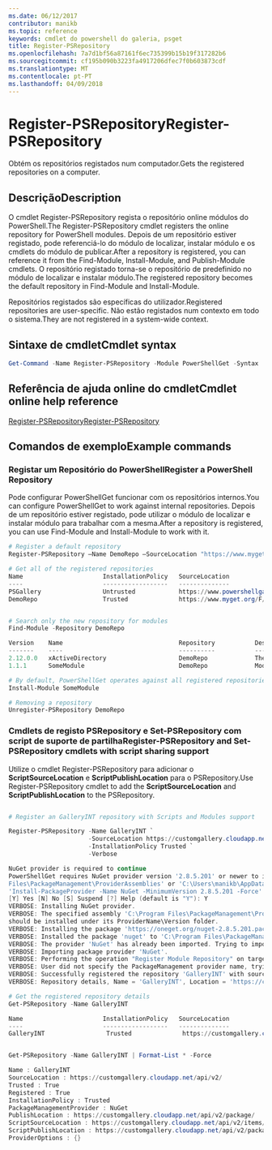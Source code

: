 ```yaml
---
ms.date: 06/12/2017
contributor: manikb
ms.topic: reference
keywords: cmdlet do powershell do galeria, psget
title: Register-PSRepository
ms.openlocfilehash: 7a7d1bf56a87161f6ec735399b15b19f317282b6
ms.sourcegitcommit: cf195b090b3223fa4917206dfec7f0b603873cdf
ms.translationtype: MT
ms.contentlocale: pt-PT
ms.lasthandoff: 04/09/2018
---
```

# <a name="register-psrepository"></a><span data-ttu-id="4f02a-103">Register-PSRepository</span><span class="sxs-lookup"><span data-stu-id="4f02a-103">Register-PSRepository</span></span>

<span data-ttu-id="4f02a-104">Obtém os repositórios registados num computador.</span><span class="sxs-lookup"><span data-stu-id="4f02a-104">Gets the registered repositories on a computer.</span></span>

## <a name="description"></a><span data-ttu-id="4f02a-105">Descrição</span><span class="sxs-lookup"><span data-stu-id="4f02a-105">Description</span></span>

<span data-ttu-id="4f02a-106">O cmdlet Register-PSRepository regista o repositório online módulos do PowerShell.</span><span class="sxs-lookup"><span data-stu-id="4f02a-106">The Register-PSRepository cmdlet registers the online repository for PowerShell modules.</span></span> <span data-ttu-id="4f02a-107">Depois de um repositório estiver registado, pode referenciá-lo do módulo de localizar, instalar módulo e os cmdlets do módulo de publicar.</span><span class="sxs-lookup"><span data-stu-id="4f02a-107">After a repository is registered, you can reference it from the Find-Module, Install-Module, and Publish-Module cmdlets.</span></span> <span data-ttu-id="4f02a-108">O repositório registado torna-se o repositório de predefinido no módulo de localizar e instalar módulo.</span><span class="sxs-lookup"><span data-stu-id="4f02a-108">The registered repository becomes the default repository in Find-Module and Install-Module.</span></span>

<span data-ttu-id="4f02a-109">Repositórios registados são específicas do utilizador.</span><span class="sxs-lookup"><span data-stu-id="4f02a-109">Registered repositories are user-specific.</span></span> <span data-ttu-id="4f02a-110">Não estão registados num contexto em todo o sistema.</span><span class="sxs-lookup"><span data-stu-id="4f02a-110">They are not registered in a system-wide context.</span></span>


## <a name="cmdlet-syntax"></a><span data-ttu-id="4f02a-111">Sintaxe de cmdlet</span><span class="sxs-lookup"><span data-stu-id="4f02a-111">Cmdlet syntax</span></span>

```powershell
Get-Command -Name Register-PSRepository -Module PowerShellGet -Syntax
```
## <a name="cmdlet-online-help-reference"></a><span data-ttu-id="4f02a-112">Referência de ajuda online do cmdlet</span><span class="sxs-lookup"><span data-stu-id="4f02a-112">Cmdlet online help reference</span></span>

[<span data-ttu-id="4f02a-113">Register-PSRepository</span><span class="sxs-lookup"><span data-stu-id="4f02a-113">Register-PSRepository</span></span>](http://go.microsoft.com/fwlink/?LinkID=517129)

## <a name="example-commands"></a><span data-ttu-id="4f02a-114">Comandos de exemplo</span><span class="sxs-lookup"><span data-stu-id="4f02a-114">Example commands</span></span>

### <a name="register-a-powershell-repository"></a><span data-ttu-id="4f02a-115">Registar um Repositório do PowerShell</span><span class="sxs-lookup"><span data-stu-id="4f02a-115">Register a PowerShell Repository</span></span>
<span data-ttu-id="4f02a-116">Pode configurar PowerShellGet funcionar com os repositórios internos.</span><span class="sxs-lookup"><span data-stu-id="4f02a-116">You can configure PowerShellGet to work against internal repositories.</span></span>
<span data-ttu-id="4f02a-117">Depois de um repositório estiver registado, pode utilizar o módulo de localizar e instalar módulo para trabalhar com a mesma.</span><span class="sxs-lookup"><span data-stu-id="4f02a-117">After a repository is registered, you can use Find-Module and Install-Module to work with it.</span></span>

```powershell
# Register a default repository
Register-PSRepository –Name DemoRepo –SourceLocation "https://www.myget.org/F/powershellgetdemo/api/v2" –InstallationPolicy Trusted

# Get all of the registered repositories
Name                      InstallationPolicy   SourceLocation
----                      ------------------   --------------
PSGallery                 Untrusted            https://www.powershellgallery.com/api/v2/
DemoRepo                  Trusted              https://www.myget.org/F/powershellgetdemo/api/v2


# Search only the new repository for modules
Find-Module -Repository DemoRepo

Version    Name                                Repository           Description
-------    ----                                ----------           -----------
2.12.0.0   xActiveDirectory                    DemoRepo             The xActiveDirectory module is originally part of the Windows PowerShell Desired State Configuration (DSC) Resource Kit. This version has been modified for use in Azure. This module contains the xADD...
1.1.1      SomeModule                          DemoRepo             Module description.

# By default, PowerShellGet operates against all registered repositories when none is specified. In this example, the “SomeModule” module is installed from the DemoRepo.
Install-Module SomeModule

# Removing a repository
Unregister-PSRepository DemoRepo
```


### <a name="register-psrepository-and-set-psrepository-cmdlets-with-script-sharing-support"></a><span data-ttu-id="4f02a-118">Cmdlets de registo PSRepository e Set-PSRepository com script de suporte de partilha</span><span class="sxs-lookup"><span data-stu-id="4f02a-118">Register-PSRepository and Set-PSRepository cmdlets with script sharing support</span></span>

<span data-ttu-id="4f02a-119">Utilize o cmdlet Register-PSRepository para adicionar o **ScriptSourceLocation** e **ScriptPublishLocation** para o PSRepository.</span><span class="sxs-lookup"><span data-stu-id="4f02a-119">Use Register-PSRepository cmdlet to add the **ScriptSourceLocation** and **ScriptPublishLocation** to the PSRepository.</span></span>

```powershell

# Register an GalleryINT repository with Scripts and Modules support

Register-PSRepository -Name GalleryINT `
                      -SourceLocation https://customgallery.cloudapp.net `
                      -InstallationPolicy Trusted `
                      -Verbose

NuGet provider is required to continue
PowerShellGet requires NuGet provider version '2.8.5.201' or newer to interact with NuGet-based repositories. The NuGet provider must be available in 'C:\Program
Files\PackageManagement\ProviderAssemblies' or 'C:\Users\manikb\AppData\Local\PackageManagement\ProviderAssemblies'. You can also install the NuGet provider by running
'Install-PackageProvider -Name NuGet -MinimumVersion 2.8.5.201 -Force'. Do you want PowerShellGet to install and import the NuGet provider now?
[Y] Yes [N] No [S] Suspend [?] Help (default is "Y"): Y
VERBOSE: Installing NuGet provider.
VERBOSE: The specified assembly 'C:\Program Files\PackageManagement\ProviderAssemblies\nuget-anycpu.exe' is installed at top level directory. However it is recommended that the assemblies
should be installed under its ProviderName\Version folder.
VERBOSE: Installing the package 'https://oneget.org/nuget-2.8.5.201.package.swidtag'.
VERBOSE: Installed the package 'nuget' to 'C:\Program Files\PackageManagement\ProviderAssemblies\nuget\2.8.5.201\Microsoft.PackageManagement.NuGetProvider.dll'.
VERBOSE: The provider 'NuGet' has already been imported. Trying to import it again.
VERBOSE: Importing package provider 'NuGet'.
VERBOSE: Performing the operation "Register Module Repository" on target "Module Repository 'GalleryINT' (https://customgallery.cloudapp.net/) in provider 'PowerShellGet'".
VERBOSE: User did not specify the PackageManagement provider name, trying with the provider name 'NuGet'.
VERBOSE: Successfully registered the repository 'GalleryINT' with source location 'https://customgallery.cloudapp.net/api/v2/'.
VERBOSE: Repository details, Name = 'GalleryINT', Location = 'https://customgallery.cloudapp.net/api/v2/'; IsTrusted = 'True'; IsRegistered = 'True'.

# Get the registered repository details
Get-PSRepository -Name GalleryINT

Name                      InstallationPolicy   SourceLocation
----                      ------------------   --------------
GalleryINT                 Trusted              https://customgallery.cloudapp.net/api/v2/


Get-PSRepository -Name GalleryINT | Format-List * -Force

Name : GalleryINT
SourceLocation : https://customgallery.cloudapp.net/api/v2/
Trusted : True
Registered : True
InstallationPolicy : Trusted
PackageManagementProvider : NuGet
PublishLocation : https://customgallery.cloudapp.net/api/v2/package/
ScriptSourceLocation : https://customgallery.cloudapp.net/api/v2/items/psscript/
ScriptPublishLocation : https://customgallery.cloudapp.net/api/v2/package/
ProviderOptions : {}

```